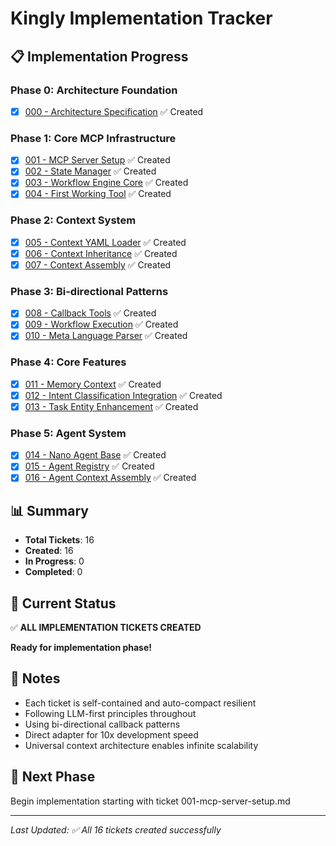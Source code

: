 # Kingly Implementation Tracker

## 📋 Implementation Progress

### Phase 0: Architecture Foundation
- [x] [000 - Architecture Specification](impl/000-architecture-spec.md) ✅ Created

### Phase 1: Core MCP Infrastructure
- [x] [001 - MCP Server Setup](impl/001-mcp-server-setup.md) ✅ Created
- [x] [002 - State Manager](impl/002-state-manager.md) ✅ Created
- [x] [003 - Workflow Engine Core](impl/003-workflow-engine-core.md) ✅ Created
- [x] [004 - First Working Tool](impl/004-first-working-tool.md) ✅ Created

### Phase 2: Context System
- [x] [005 - Context YAML Loader](impl/005-context-yaml-loader.md) ✅ Created
- [x] [006 - Context Inheritance](impl/006-context-inheritance.md) ✅ Created
- [x] [007 - Context Assembly](impl/007-context-assembly.md) ✅ Created

### Phase 3: Bi-directional Patterns
- [x] [008 - Callback Tools](impl/008-callback-tools.md) ✅ Created
- [x] [009 - Workflow Execution](impl/009-workflow-execution.md) ✅ Created
- [x] [010 - Meta Language Parser](impl/010-meta-language-parser.md) ✅ Created

### Phase 4: Core Features
- [x] [011 - Memory Context](impl/011-memory-context.md) ✅ Created
- [x] [012 - Intent Classification Integration](impl/012-intent-classification-integration.md) ✅ Created
- [x] [013 - Task Entity Enhancement](impl/013-task-entity-enhancement.md) ✅ Created

### Phase 5: Agent System
- [x] [014 - Nano Agent Base](impl/014-nano-agent-base.md) ✅ Created
- [x] [015 - Agent Registry](impl/015-agent-registry.md) ✅ Created
- [x] [016 - Agent Context Assembly](impl/016-agent-context-assembly.md) ✅ Created

## 📊 Summary
- **Total Tickets**: 16
- **Created**: 16
- **In Progress**: 0
- **Completed**: 0

## 🚧 Current Status
✅ **ALL IMPLEMENTATION TICKETS CREATED**

**Ready for implementation phase!**

## 📝 Notes
- Each ticket is self-contained and auto-compact resilient
- Following LLM-first principles throughout
- Using bi-directional callback patterns
- Direct adapter for 10x development speed
- Universal context architecture enables infinite scalability

## 🎯 Next Phase
Begin implementation starting with ticket 001-mcp-server-setup.md

---
*Last Updated: ✅ All 16 tickets created successfully*